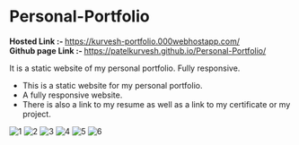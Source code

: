 # Personal-Portfolio

<b>Hosted Link :- </b> https://kurvesh-portfolio.000webhostapp.com/
<br>
<b>Github page Link :- </b> https://patelkurvesh.github.io/Personal-Portfolio/
<br>

It is a static website of my personal portfolio. Fully responsive.
<ul>
<li>This is a static website for my personal portfolio.   </li>
<li>A fully responsive website.     </li>
<li>There is also a link to my resume as well as a link to my certificate or my project.   </li>
</ul>

![1](https://user-images.githubusercontent.com/96196510/213521814-529411bc-eae6-42f6-9d39-14ad645af013.png)
![2](https://user-images.githubusercontent.com/96196510/213521693-8197bd73-6b23-4804-b34b-ad2044fae8da.png)
![3](https://user-images.githubusercontent.com/96196510/183907353-2ff3b83b-6683-4869-a8b9-03c1f261ba0a.JPG)
![4](https://user-images.githubusercontent.com/96196510/183907365-102e6468-0789-487b-86e8-5f79989efccc.JPG)
![5](https://user-images.githubusercontent.com/96196510/183907373-0bba97f8-517b-4d04-ab51-e9adb9495529.JPG)
![6](https://user-images.githubusercontent.com/96196510/183907377-51b3bfa7-54a9-4c25-b3e1-da3280d03371.JPG)
